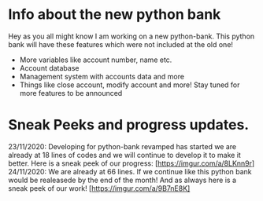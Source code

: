 # Info about the new python bank
Hey as you all might know I am working on a new python-bank. This python bank will have these features which were not included at the old one!
- More variables like account number, name etc.
- Account database
- Management system with accounts data and more
- Things like close account, modify account and more!
Stay tuned for more features to be announced
# Sneak Peeks and progress updates.
23/11/2020: Developing for python-bank revamped has started we are already at 18 lines of codes and we will continue to develop it to make it better. Here is a sneak peek of our progress:
[https://imgur.com/a/8LKnn9r]
24/11/2020: We are already at 66 lines. If we continue like this python bank would be realeasede by the end of the month! And as always here is a sneak peek of our work! [https://imgur.com/a/9B7nE8K]
